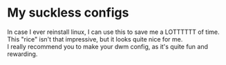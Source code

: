# My suckless configs
In case I ever reinstall linux, I can use this to save me a LOTTTTTT of time. <br/>
This "rice" isn't that impressive, but it looks quite nice for me. <br/>
I really recommend you to make your dwm config, as it's quite fun and rewarding.
